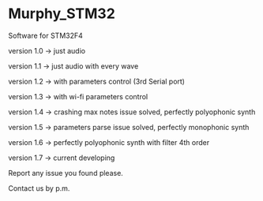 Murphy_STM32
============

Software for STM32F4

version 1.0 -> just audio

version 1.1 -> just audio with every wave

version 1.2 -> with parameters control (3rd Serial port)

version 1.3 -> with wi-fi parameters control

version 1.4 -> crashing max notes issue solved, perfectly polyophonic synth

version 1.5 -> parameters parse issue solved, perfectly monophonic synth

version 1.6 -> perfectly  polyophonic synth with filter 4th order

version 1.7 -> current developing


Report any issue you found please.


Contact us by p.m.
